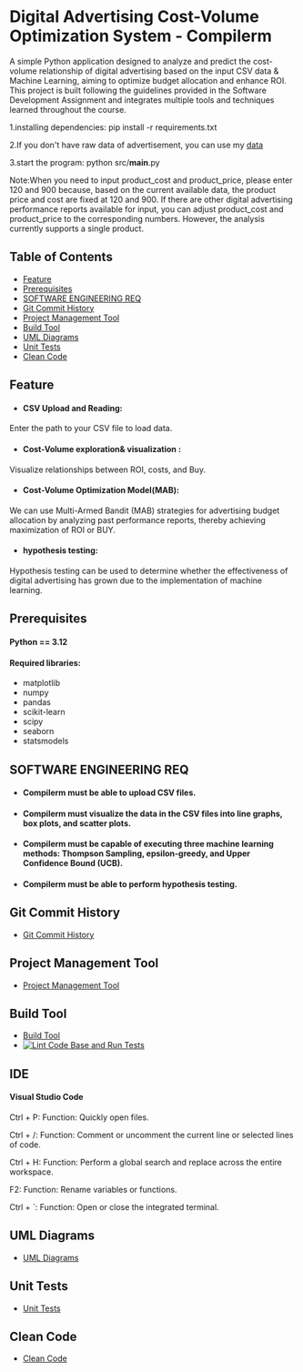 
# Digital Advertising Cost-Volume Optimization System - Compilerm

A simple Python application designed to analyze and predict the cost-volume relationship of digital advertising based on the input CSV data & Machine Learning, aiming to optimize budget allocation and enhance ROI. This project is built following the guidelines provided in the Software Development Assignment and integrates multiple tools and techniques learned throughout the course.

1.installing dependencies: pip install -r requirements.txt

2.If you don't have raw data of advertisement, you can use my [data](https://github.com/shin7965977/SRH-berlin-software-engineering/tree/master/data)

3.start the program: python src/__main__.py

Note:When you need to input product_cost and product_price, please enter 120 and 900 because, based on the current available data, the product price and cost are fixed at 120 and 900. If there are other digital advertising performance reports available for input, you can adjust product_cost and product_price to the corresponding numbers. However, the analysis currently supports a single product.

## Table of Contents

- [Feature](https://github.com/shin7965977/SRH-berlin-software-engineering#Feature)
- [Prerequisites](https://github.com/shin7965977/SRH-berlin-software-engineering#Prerequisites)
- [SOFTWARE ENGINEERING REQ](https://github.com/shin7965977/SRH-berlin-software-engineering#SOFTWARE-ENGINEERING-REQ)
- [Git Commit History](https://github.com/shin7965977/SRH-berlin-software-engineering#Git-Commit-History)
- [Project Management Tool](https://github.com/shin7965977/SRH-berlin-software-engineering#Project-Management-Tool)
- [Build Tool](https://github.com/shin7965977/SRH-berlin-software-engineering#Build-Tool)
- [UML Diagrams](https://github.com/shin7965977/SRH-berlin-software-engineering#UML-Diagrams)
- [Unit Tests](https://github.com/shin7965977/SRH-berlin-software-engineering#Unit-Tests)
- [Clean Code](https://github.com/shin7965977/SRH-berlin-software-engineering#Clean-Code)


## Feature

- #### CSV Upload and Reading: 
Enter the path to your CSV file to load data.

- #### Cost-Volume exploration& visualization : 
Visualize relationships between ROI, costs, and Buy.

- #### Cost-Volume Optimization Model(MAB): 
We can use Multi-Armed Bandit (MAB) strategies for advertising budget allocation by analyzing past performance reports, thereby achieving maximization of ROI or BUY.

- #### hypothesis testing: 
Hypothesis testing can be used to determine whether the effectiveness of digital advertising has grown due to the implementation of machine learning.
## Prerequisites

#### Python == 3.12
#### Required libraries:

- matplotlib
- numpy
- pandas
- scikit-learn
- scipy
- seaborn
- statsmodels


## SOFTWARE ENGINEERING REQ
- #### Compilerm must be able to upload CSV files.
- #### Compilerm must visualize the data in the CSV files into line graphs, box plots, and scatter plots.
- #### Compilerm must be capable of executing three machine learning methods: Thompson Sampling, epsilon-greedy, and Upper Confidence Bound (UCB).
- #### Compilerm must be able to perform hypothesis testing. 

## Git Commit History
- [Git Commit History](https://github.com/shin7965977/SRH-berlin-software-engineering/commits/master/)

## Project Management Tool
- [Project Management Tool](https://github.com/shin7965977/SRH-berlin-software-engineering/tree/master/Requirements%20Engineering)

## Build Tool
- [Build Tool](https://github.com/shin7965977/SRH-berlin-software-engineering/tree/master/.github/workflows)
- [![Lint Code Base and Run Tests](https://github.com/shin7965977/Compilerm/actions/workflows/Lint%20Code%20Base.yml/badge.svg)](https://github.com/shin7965977/Compilerm/actions/workflows/Lint%20Code%20Base.yml)
## IDE

#### Visual Studio Code
Ctrl + P:
Function: Quickly open files.

Ctrl + /:
Function: Comment or uncomment the current line or selected lines of code.

Ctrl + H:
Function: Perform a global search and replace across the entire workspace.

F2:
Function: Rename variables or functions.

Ctrl + `:
Function: Open or close the integrated terminal.

## UML Diagrams
- [UML Diagrams](https://github.com/shin7965977/SRH-berlin-software-engineering/tree/master/UML)

## Unit Tests
- [Unit Tests](https://github.com/shin7965977/SRH-berlin-software-engineering/blob/master/src/test_unittest.py)

## Clean Code
- [Clean Code](https://github.com/shin7965977/SRH-berlin-software-engineering/blob/master/Clean%20Code%20Development%20-%20Cheatsheet.pdf)
